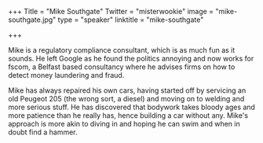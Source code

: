 +++
Title = "Mike Southgate"
Twitter = "misterwookie"
image = "mike-southgate.jpg"
type = "speaker"
linktitle = "mike-southgate"

+++


Mike is a regulatory compliance consultant, which is as much fun as it sounds. He left Google as he found the politics annoying and now works for fscom, a Belfast based consultancy where he advises firms on how to detect money laundering and fraud.

Mike has always repaired his own cars, having started off by servicing an old Peugeot 205 (the wrong sort, a diesel) and moving on to welding and more serious stuff. He has discovered that bodywork takes bloody ages and more patience than he really has, hence building a car without any. Mike's approach is more akin to diving in and hoping he can swim and when in doubt find a hammer.
